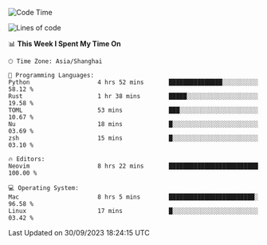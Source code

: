 <!--START_SECTION:waka-->
![Code Time](http://img.shields.io/badge/Code%20Time-1%2C626%20hrs%2013%20mins-blue)

![Lines of code](https://img.shields.io/badge/From%20Hello%20World%20I%27ve%20Written-287.2%20thousand%20lines%20of%20code-blue)

📊 **This Week I Spent My Time On** 

```text
🕑︎ Time Zone: Asia/Shanghai

💬 Programming Languages: 
Python                   4 hrs 52 mins       ███████████████░░░░░░░░░░   58.12 % 
Rust                     1 hr 38 mins        █████░░░░░░░░░░░░░░░░░░░░   19.58 % 
TOML                     53 mins             ███░░░░░░░░░░░░░░░░░░░░░░   10.67 % 
Nu                       18 mins             █░░░░░░░░░░░░░░░░░░░░░░░░   03.69 % 
zsh                      15 mins             █░░░░░░░░░░░░░░░░░░░░░░░░   03.10 % 

🔥 Editors: 
Neovim                   8 hrs 22 mins       █████████████████████████   100.00 % 

💻 Operating System: 
Mac                      8 hrs 5 mins        ████████████████████████░   96.58 % 
Linux                    17 mins             █░░░░░░░░░░░░░░░░░░░░░░░░   03.42 % 
```


 Last Updated on 30/09/2023 18:24:15 UTC
<!--END_SECTION:waka-->
